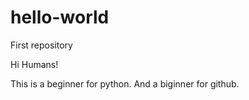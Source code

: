 # hello-world
First repository

Hi Humans!

This is a beginner for python.
And a biginner for github.
